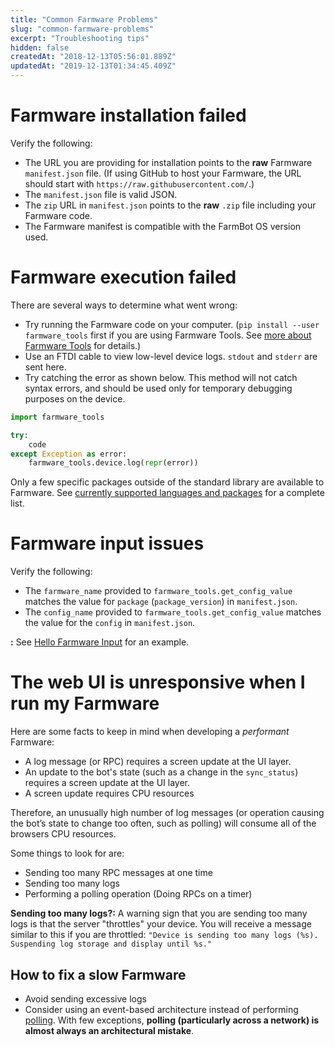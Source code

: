 ```yaml
---
title: "Common Farmware Problems"
slug: "common-farmware-problems"
excerpt: "Troubleshooting tips"
hidden: false
createdAt: "2018-12-13T05:56:01.889Z"
updatedAt: "2019-12-13T01:34:45.409Z"
---
```


# Farmware installation failed

Verify the following:
* The URL you are providing for installation points to the __raw__ Farmware `manifest.json` file. (If using GitHub to host your Farmware, the URL should start with `https://raw.githubusercontent.com/`.)
* The `manifest.json` file is valid JSON.
* The `zip` URL in `manifest.json` points to the __raw__ `.zip` file including your Farmware code.
* The Farmware manifest is compatible with the FarmBot OS version used.

# Farmware execution failed

There are several ways to determine what went wrong:
* Try running the Farmware code on your computer. (`pip install --user farmware_tools` first if you are using Farmware Tools. See [more about Farmware Tools](doc:farmware#section-more-about-farmware-tools) for details.)
* Use an FTDI cable to view low-level device logs. `stdout` and `stderr` are sent here.
* Try catching the error as shown below. This method will not catch syntax errors, and should be used only for temporary debugging purposes on the device.


```python
import farmware_tools

try:
    code
except Exception as error:
    farmware_tools.device.log(repr(error))
```

Only a few specific packages outside of the standard library are available to Farmware. See [currently supported languages and packages](doc:farmware#section-currently-supported-languages-and-packages) for a complete list.

# Farmware input issues

Verify the following:
 * The `farmware_name` provided to `farmware_tools.get_config_value` matches the value for `package` (`package_version`) in `manifest.json`.
 * The `config_name` provided to `farmware_tools.get_config_value` matches the value for the `config` in `manifest.json`.

__:__
See [Hello Farmware Input](https://github.com/FarmBot-Labs/hello-farmware-input) for an example.



# The web UI is unresponsive when I run my Farmware

Here are some facts to keep in mind when developing a _performant_ Farmware:

 * A log message (or RPC) requires a screen update at the UI layer.
 * An update to the bot's state (such as a change in the `sync_status`)  requires a screen update at the UI layer.
 * A screen update requires CPU resources

Therefore, an unusually high number of log messages (or operation causing the bot’s state to change too often, such as polling) will consume all of the browsers CPU resources.

Some things to look for are:

 * Sending too many RPC messages at one time
 * Sending too many logs
 * Performing a polling operation (Doing RPCs on a timer)

__Sending too many logs?:__
A warning sign that you are sending too many logs is that the server "throttles" your device.
You will receive a message similar to this if you are throttled:  `"Device is sending too many logs (%s). Suspending log storage and display until %s."`

## How to fix a slow Farmware

 * Avoid sending excessive logs
 * Consider using an event-based architecture instead of performing [polling](https://en.wikipedia.org/wiki/Polling_computer_science). With few exceptions, **polling (particularly across a network) is almost always an architectural mistake**.

